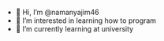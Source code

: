 - 👋 Hi, I’m @namanyajim46
- 👀 I’m interested in learning how to program
- 🌱 I’m currently learning at university

<!---
namanyajim46/namanyajim46 is a ✨ special ✨ repository because its `README.md` (this file) appears on your GitHub profile.
You can click the Preview link to take a look at your changes.
--->
